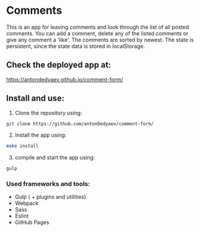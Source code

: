 # Comments

This is an app for leaving comments and look through the list of all posted comments.
You can add a comment, delete any of the listed comments or give any comment a 'like'.
The comments are sorted by newest. The state is persistent, since the state data is stored in localStorage.

## Check the deployed app at:

https://antondedyaev.github.io/comment-form/

## Install and use:

1. Clone the repository using:

```sh
git clone https://github.com/antonDedyaev/comment-form/
```

2. Install the app using:

```sh
make install
```

3. compile and start the app using:

```sh
gulp
```

### Used frameworks and tools:

- Gulp ( + plugins and utilities)
- Webpack
- Sass
- Eslint
- GitHub Pages
